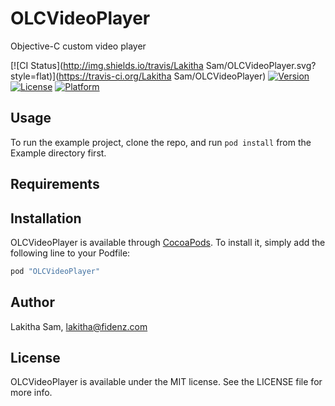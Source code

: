 # OLCVideoPlayer
Objective-C custom video player

[![CI Status](http://img.shields.io/travis/Lakitha Sam/OLCVideoPlayer.svg?style=flat)](https://travis-ci.org/Lakitha Sam/OLCVideoPlayer)
[![Version](https://img.shields.io/cocoapods/v/OLCVideoPlayer.svg?style=flat)](http://cocoapods.org/pods/OLCVideoPlayer)
[![License](https://img.shields.io/cocoapods/l/OLCVideoPlayer.svg?style=flat)](http://cocoapods.org/pods/OLCVideoPlayer)
[![Platform](https://img.shields.io/cocoapods/p/OLCVideoPlayer.svg?style=flat)](http://cocoapods.org/pods/OLCVideoPlayer)

## Usage

To run the example project, clone the repo, and run `pod install` from the Example directory first.

## Requirements

## Installation

OLCVideoPlayer is available through [CocoaPods](http://cocoapods.org). To install
it, simply add the following line to your Podfile:

```ruby
pod "OLCVideoPlayer"
```

## Author

Lakitha Sam, lakitha@fidenz.com

## License

OLCVideoPlayer is available under the MIT license. See the LICENSE file for more info.
